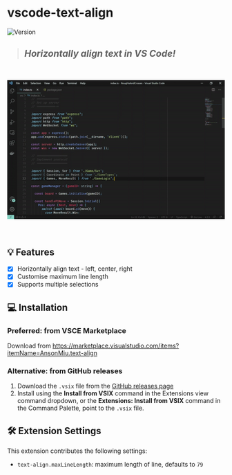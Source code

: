 # vscode-text-align

![Version](https://vsmarketplacebadge.apphb.com/version-short/AnsonMiu.text-align.svg)

> ## _Horizontally align text in VS Code!_

<br />

![Demo](https://raw.githubusercontent.com/ansonmiu0214/vscode-text-align/main/media/demo.gif)

<br />

## 💡 Features

- [x] Horizontally align text - left, center, right
- [x] Customise maximum line length
- [x] Supports multiple selections

## 💻 Installation

### Preferred: from VSCE Marketplace

Download from https://marketplace.visualstudio.com/items?itemName=AnsonMiu.text-align

### Alternative: from GitHub releases

1. Download the `.vsix` file from the [GitHub releases page](https://github.com/ansonmiu0214/vscode-text-align/releases)
2. Install using the **Install from VSIX** command in the Extensions view command dropdown, or the **Extensions: Install from VSIX** command in the Command Palette, point to the `.vsix` file.

## 🛠 Extension Settings

This extension contributes the following settings:

* `text-align.maxLineLength`: maximum length of line, defaults to `79`

